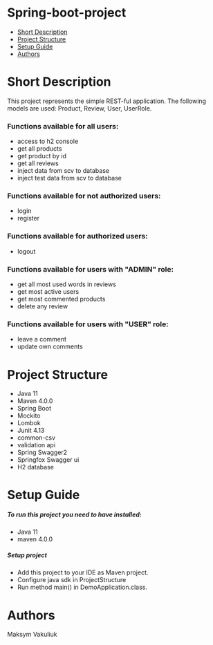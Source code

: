 
# Spring-boot-project
* [Short Description](#description)   
* [Project Structure](#structure)
* [Setup Guide](#setup)
* [Authors](#authors)
# <a name="description"></a> Short Description
This project represents the simple REST-ful application. 
The following models are used: Product, Review, User, UserRole.
### Functions available for all users:
* access to h2 console
* get all products
* get product by id
* get all reviews
* inject data from scv to database
* inject test data from scv to database
### Functions available for not authorized users:
* login
* register
### Functions available for authorized users: 
* logout
### Functions available for users with "ADMIN" role: 
* get all most used words in reviews
* get most active users 
* get most commented products
* delete any review
### Functions available for users with "USER" role:
* leave a comment
* update own comments
# <a name="description"></a> Project Structure
* Java 11
* Maven 4.0.0
* Spring Boot
* Mockito
* Lombok
* Junit 4.13
* common-csv
* validation api
* Spring Swagger2
* Springfox Swagger ui
* H2 database
# <a name="description"></a> Setup Guide
##### To run this project you need to have installed:
* Java 11
* maven 4.0.0
##### Setup project
* Add this project to your IDE as Maven project.
* Configure java sdk in ProjectStructure
* Run method main() in DemoApplication.class.
# <a name="authors"></a> Authors
Maksym Vakuliuk
